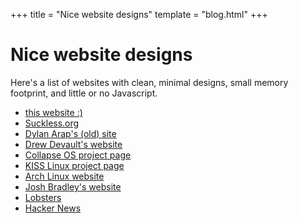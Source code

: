 +++
title = "Nice website designs"
template = "blog.html"
+++

# Nice website designs

Here's a list of websites with clean, minimal designs,
small memory footprint, and little or no Javascript.

- [this website :)](http://kiedtl.surge.sh/)
- [Suckless.org](https://suckless.org/)
- [Dylan Arap's (old) site](http://blckk.me/website)
- [Drew Devault's website](http://drewdevault.com/)
- [Collapse OS project page](http://collapseos.org/)
- [KISS Linux project page](http://getkiss.org/)
- [Arch Linux website](https://archlinux.org/)
- [Josh Bradley's website](https://joshbradley.me/building-this-website/)
- [Lobsters](https://lobste.rs/)
- [Hacker News](https://news.ycombinator.com/)
